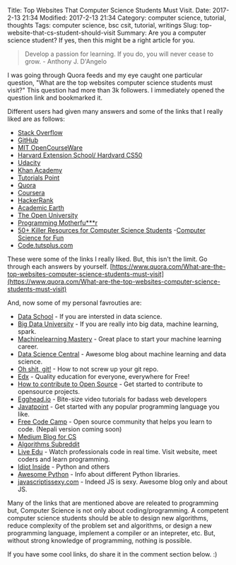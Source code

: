 Title: Top Websites That Computer Science Students Must Visit.
Date: 2017-2-13 21:34
Modified: 2017-2-13 21:34
Category: computer science, tutorial, thoughts
Tags: computer science, bsc csit, tutorial, writings
Slug: top-website-that-cs-student-should-visit
Summary: Are you a computer science student? If yes, then this might be a right article for you. 

> Develop a passion for learning. If you do, you will never cease to grow. - Anthony J. D'Angelo

I was going through Quora feeds and my eye caught one particular question, "What are the top websites computer science students must visit?" This question had more than 3k followers. I immediately opened the question link and bookmarked it. 

Different users had given many answers and some of the links that I really liked are as follows:

- [Stack Overflow](http://stackoverflow.com/)
- [GitHub](https://github.com/)
- [MIT OpenCourseWare](http://ocw.mit.edu/courses/#electrical-engineering-and-computer-science)
- [Harvard Extension School/ Hardvard CS50](http://cs50.tv/2011/fall)
- [Udacity](http://www.udacity.com/)
- [Khan Academy](http://www.khanacademy.org/#computer-science)
- [Tutorials Point](http://www.tutorialspoint.com/)
- [Quora](https://www.quora.com/)
- [Coursera](https://www.coursera.org/)
- [HackerRank](https://www.hackerrank.com/)
- [Academic Earth](http://academicearth.org/subjects/computerscience)
- [The Open University](http://www.open.edu/itunes)
- [Programming Motherfu***r](http://programming-motherfucker.com/)
- [50+ Killer Resources for Computer Science Students](http://www.virtualhosting.com/blog/2008/50-killer-online-resources-for-computer-science-students/)
-[Computer Science for Fun](http://www.cs4fn.org/)
- [Code.tutsplus.com](http://code.tutsplus.com/)

These were some of the links I really liked. But, this isn't the limit. Go through each answers by yourself.
[https://www.quora.com/What-are-the-top-websites-computer-science-students-must-visit](https://www.quora.com/What-are-the-top-websites-computer-science-students-must-visit)

And, now some of my personal favrouties are:

- [Data School](http://dataschool.io/) - If you are intersted in data science. 
- [Big Data University](http://bigdatauniversity.com/) - If you are really into big data, machine learning, spark.
- [Machinelearning Mastery](http://machinelearningmastery.com) - Great place to start your machine learning career.
- [Data Science Central](http://www.datasciencecentral.com/) - Awesome blog about machine learning and data science.
- [Oh shit, git!](http://ohshitgit.com/) - How to not screw up your git repo.
- [Edx](https://www.edx.org/) - Quality education for everyone, everywhere for Free!
- [How to contribute to Open Source](https://github.com/girisagar46/how-to-contribute-to-open-source) - Get started to contribute to opensource projects.
- [Egghead.io](http://egghead.io/) - Bite-size video tutorials for badass web developers
- [Javatpoint](http://www.javatpoint.com/) - Get started with any popular programming language you like.
- [Free Code Camp](https://www.freecodecamp.com/) - Open source community that helps you learn to code. (Nepali version coming soon)
- [Medium Blog for CS](https://medium.com/tag/computer-science) 
- [Algorithms Subreddit](https://www.reddit.com/r/algorithms/)
- [Live Edu](https://www.liveedu.tv/) - Watch professionals code in real time. Visit website, meet coders and learn programming.
- [Idiot Inside](http://www.idiotinside.com/topics/python/) - Python and others
- [Awesome Python](https://awesome-python.com/) - Info about different Python libraries.
- [javascriptissexy.com](http://javascriptissexy.com/) - Indeed JS is sexy. Awesome blog only and about JS.

Many of the links that are mentioned above are releated to programming but, Computer Science is not only about coding/programming.
A competent computer science students should be able to design new algorithms, reduce complexity of the problem set and algorithms, or design a new programming language, implement a compiler or an intepreter, etc. But, without strong knowledge of programming, nothing is possible.

If you have some cool links, do share it in the comment section below. :) 